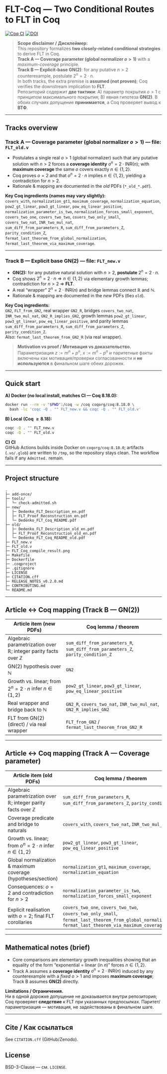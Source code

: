  
# FLT-Coq — Two Conditional Routes to FLT in Coq

[![Coq CI](https://github.com/gendalf71/FLT-Coq/actions/workflows/coq.yml/badge.svg)](https://github.com/gendalf71/FLT-Coq/actions/workflows/coq.yml)
[![DOI](https://zenodo.org/badge/DOI/10.5281/zenodo.17329464.svg)](https://doi.org/10.5281/zenodo.17329464)

> **Scope disclaimer / Дисклеймер:**  
> This repository formalizes **two closely-related conditional strategies** to derive FLT in Coq.  
> **Track A — Coverage parameter (global normalizer $o>1$)** with a *maximum-coverage* principle.  
> **Track B — Explicit-base GN(2)**: for any putative $n>2$ counterexample, postulate $2^n = 2\cdot n$.  
> In both tracks, the extra premise is **assumed (not proven)**; Coq verifies the downstream implication to **FLT**.  
> Репозиторий содержит **две тактики**: A) параметр покрытия $o>1$ с принципом максимального покрытия; B) явная гипотеза **GN(2)**. В обоих случаях допущение **принимается**, а Coq проверяет вывод к **ВТФ**.

---

## Tracks overview

### Track A — Coverage parameter (global normalizer $o>1$)  — **file:** `FLT_old.v`

- Postulates a single real $o>1$ (global normalizer) such that any putative solution with $n>2$ forces a **coverage identity** $o^n = 2\cdot \mathrm{INR}(n)$; with **maximum coverage** the same $o$ covers exactly $n\in\{1,2\}$.  
- Coq proves $o=2$ and that $o^n=2\cdot n$ implies $n\in\{1,2\}$, yielding a contradiction for $n>2$.  
- Rationale & mapping are documented in the *old* PDFs (`*_old_*.pdf`).

**Key Coq ingredients (names may vary slightly):**  
`covers_with`, `normalization_gt1`, `maximum_coverage`, `normalization_equation`,  
`pow2_gt_linear`, `pow3_gt_linear`, `pow_eq_linear_positive`,  
`normalization_parameter_is_two`, `normalization_forces_small_exponent`,  
`covers_two_one`, `covers_two_two`, `covers_two_only_small`,  
`covers_two_nat`, `INR_two_mul_nat`,  
`sum_diff_from_parameters_R`, `sum_diff_from_parameters_Z`, `parity_condition_Z`,  
`fermat_last_theorem_from_global_normalization`, `fermat_last_theorem_via_maximum_coverage`.

---

### Track B — Explicit base **GN(2)**  — **file:** `FLT_new.v`

- **GN(2):** for any putative natural solution with $n>2$, **postulate** $2^n = 2\cdot n$.  
- Coq shows $2^n = 2\cdot n \Rightarrow n\in\{1,2\}$ via elementary growth lemmas; contradiction for $n>2$ ⇒ **FLT**.  
- A real “wrapper” $2^n = 2\cdot\mathrm{INR}(n)$ and bridge lemmas connect $\mathbb{R}$ and $\mathbb{N}$.  
- Rationale & mapping are documented in the *new* PDFs (без `old`).

**Key Coq ingredients:**  
`GN2`, `FLT_from_GN2`, real wrapper `GN2_R`, bridges `covers_two_nat`, `INR_two_mul_nat`, `GN2_R_implies_GN2`, growth lemmas `pow2_gt_linear`, `pow3_gt_linear`, `pow_eq_linear_positive`, and parity lemmas `sum_diff_from_parameters_R`, `sum_diff_from_parameters_Z`, `parity_condition_Z`.  
Also: `fermat_last_theorem_from_GN2_R` (via real wrapper).

> **Motivation vs proof / Мотивация vs доказательство.**  
> Параметризация $z:=m^n+p^n,\ x:=m^n-p^n$ и паритетные факты включены как мотивация/проверки согласованности и **не используются** в финальном шаге обеих дорожек.

---

## Quick start

**A) Docker (no local install, matches CI — Coq $8.18.0$):**
```bash
docker run --rm -v "$PWD":/coq -w /coq coqorg/coq:8.18.0 \
  bash -lc 'coqc -Q . "" FLT_new.v && coqc -Q . "" FLT_old.v'
```

**B) Local (Coq $\ge 8.18$):**
```bash
coqc -Q . "" FLT_new.v
coqc -Q . "" FLT_old.v
```

**C) CI**  
GitHub Actions builds inside Docker on `coqorg/coq:8.18.0`; artifacts (`.vo/.glob`) are written to `/tmp`, so the repository stays clean. The workflow fails if any `Admitted.` remain.

---

## Project structure
```
.
├─ add-once/
├─ tools/
│  └─ check-admitted.sh
├─ new/
│  ├─ Dedenko_FLT_Description_en.pdf
│  ├─ FLT_Proof_Reconstruction_en.pdf
│  └─ Dedenko_FLT_Coq_README.pdf
├─ old/
│  ├─ Dedenko_FLT_Description_old_en.pdf
│  ├─ FLT_Proof_Reconstruction_old_en.pdf
│  └─ Dedenko_FLT_Coq_README_old.pdf
├─ FLT_new.v
├─ FLT_old.v
├─ FLT_Coq_compile_result.png
├─ Makefile
├─ Dockerfile
├─ .coqproject
├─ .gitignore
├─ LICENSE
├─ CITATION.cff
├─ RELEASE_NOTES_v0.2.0.md
├─ CONTRIBUTING.md
└─ README.md
```

---

## Article ↔ Coq mapping (Track B — GN(2))

| Article item (new PDFs) | Coq lemma / theorem |
|---|---|
| Algebraic parametrization over $\mathbb{R}$; integer parity facts over $\mathbb{Z}$ | `sum_diff_from_parameters_R`, `sum_diff_from_parameters_Z`, `parity_condition_Z` |
| GN(2) hypothesis over $\mathbb{N}$ | `GN2` |
| Growth vs. linear; from $2^n = 2\cdot n$ infer $n\in\{1,2\}$ | `pow2_gt_linear`, `pow3_gt_linear`, `pow_eq_linear_positive` |
| Real wrapper and bridge back to $\mathbb{N}$ | `GN2_R`, `covers_two_nat`, `INR_two_mul_nat`, `GN2_R_implies_GN2` |
| FLT from GN(2) (direct) / via real wrapper | `FLT_from_GN2` / `fermat_last_theorem_from_GN2_R` |

---

## Article ↔ Coq mapping (Track A — Coverage parameter)

| Article item (old PDFs) | Coq lemma / theorem |
|---|---|
| Algebraic parametrization over $\mathbb{R}$; integer parity facts over $\mathbb{Z}$ | `sum_diff_from_parameters_R`, `sum_diff_from_parameters_Z`, `parity_condition_Z` |
| Coverage predicate and bridge to naturals | `covers_with`, `covers_two_nat`, `INR_two_mul_nat` |
| Growth vs. linear; from $o^n = 2\cdot n$ infer $n\in\{1,2\}$ | `pow2_gt_linear`, `pow3_gt_linear`, `pow_eq_linear_positive` |
| Global normalization & maximum coverage (hypotheses/section) | `normalization_gt1`, `maximum_coverage`, `normalization_equation` |
| Consequences: $o=2$ and contradiction for $n>2$ | `normalization_parameter_is_two`, `normalization_forces_small_exponent` |
| Explicit realisation with $o=2$; final FLT corollaries | `covers_two_one`, `covers_two_two`, `covers_two_only_small`, `fermat_last_theorem_from_global_normalization`, `fermat_last_theorem_via_maximum_coverage` |

---

## Mathematical notes (brief)

- Core comparisons are elementary growth inequalities showing that an equality of the form “exponential = linear (in $n$)” forces $n\in\{1,2\}$.  
- Track A assumes a **coverage identity** $o^n = 2\cdot \mathrm{INR}(n)$ induced by any counterexample with a *fixed* $o>1$ and imposes **maximum coverage**; Track B assumes **GN(2)** directly.

**Limitations / Ограничения.**  
Ни в одной дорожке допущение не доказывается внутри репозитория; Coq проверяет **следствие** к FLT при указанных предпосылках. Паритет/параметризация — мотивация, не задействованы в финальном шаге.

---

## Cite / Как ссылаться

See `CITATION.cff` (GitHub/Zenodo).

## License

BSD-3-Clause — см. `LICENSE`.

